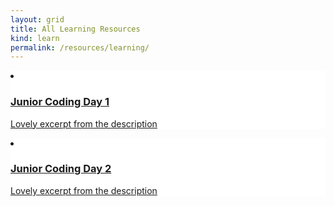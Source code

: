 ```yaml
---
layout: grid
title: All Learning Resources
kind: learn
permalink: /resources/learning/
---
```


<li class="learn" style="background: white url('/daisyrust/resources/learning/junior_coding_day_1/images/tile.png') no-repeat top center;">
    <a href="{{ site.baseurl }}{% link resources/learning/junior_coding_day_1/index.md %}" class="a"></a>
    <div class="text">
        <a href="{{ site.baseurl }}{% link resources/learning/junior_coding_day_1/index.md %}">
            <div class="inner">
                <h3>Junior Coding Day 1</h3>
                <p class="excerpt">Lovely excerpt from the description</p>
            </div>
        </a>
    </div>
</li>
<li class="learn" style="background: white url('/daisyrust/resources/learning/junior_coding_day_2/images/tile.png') no-repeat top center;">
    <a href="{{ site.baseurl }}{% link resources/learning/junior_coding_day_2/index.md %}" class="a"></a>
    <div class="text">
        <a href="{{ site.baseurl }}{% link resources/learning/junior_coding_day_2/index.md %}">
            <div class="inner">
                <h3>Junior Coding Day 2</h3>
                <p class="excerpt">Lovely excerpt from the description</p>
            </div>
        </a>
    </div>
</li>
